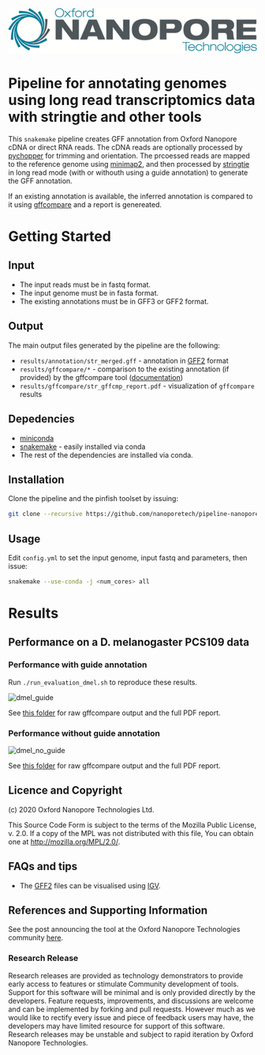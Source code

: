 ![ONT_logo](/ONT_logo.png)
-----------------------------

Pipeline for annotating genomes using long read transcriptomics data with stringtie and other tools
===================================================================================================

This `snakemake` pipeline creates GFF annotation from Oxford Nanopore cDNA or direct RNA reads.
The cDNA reads are optionally processed by [pychopper](https://github.com/nanoporetech/pychopper) for trimming and orientation. The prcoessed reads are mapped to the reference genome using [minimap2](https://github.com/lh3/minimap2), and then processed by [stringtie](http://ccb.jhu.edu/software/stringtie) in long read mode (with or withouth using a guide annotation) to generate the GFF annotation.

If an existing annotation is available, the inferred annotation is compared to it using [gffcompare](http://ccb.jhu.edu/software/stringtie/gffcompare.shtml) and a report is genereated.

Getting Started
===============

## Input

- The input reads must be in fastq format. 
- The input genome must be in fasta format.
- The existing annotations must be in GFF3 or GFF2 format.

## Output

The main output files generated by the pipeline are the following:

- `results/annotation/str_merged.gff` - annotation in [GFF2](http://gmod.org/wiki/GFF2) format
- `results/gffcompare/*` - comparison to the existing annotation (if provided) by the gffcompare tool ([documentation](https://ccb.jhu.edu/software/stringtie/gffcompare.shtml))
- `results/gffcompare/str_gffcmp_report.pdf` - visualization of `gffcompare` results

## Depedencies

- [miniconda](https://conda.io/miniconda.html)
- [snakemake](http://snakemake.readthedocs.io/en/latest/) - easily installed via conda
- The rest of the dependencies are installed via conda.

## Installation

Clone the pipeline and the pinfish toolset by issuing:

```bash
git clone --recursive https://github.com/nanoporetech/pipeline-nanopore-ref-isoforms.git
```

## Usage

Edit `config.yml` to set the input genome, input fastq and parameters, then issue:

```bash
snakemake --use-conda -j <num_cores> all
```

Results
=======

## Performance on a D. melanogaster PCS109 data

### Performance with guide annotation

Run `./run_evaluation_dmel.sh` to reproduce these results.

![dmel_guide](https://raw.githubusercontent.com/nanoporetech/pipeline-nanopore-ref-isoforms/master/evaluation/results/dmel/guide/str_gffcmp_report_f.png)

See [this folder](https://github.com/nanoporetech/pipeline-nanopore-ref-isoforms/tree/master/evaluation/results/dmel/guide) for raw gffcompare output and the full PDF report.

### Performance without guide annotation

![dmel_no_guide](https://raw.githubusercontent.com/nanoporetech/pipeline-nanopore-ref-isoforms/master/evaluation/results/dmel/no_guide/str_gffcmp_report_f.png)

See [this folder](https://github.com/nanoporetech/pipeline-nanopore-ref-isoforms/tree/master/evaluation/results/dmel/no_guide) for raw gffcompare output and the full PDF report.

## Licence and Copyright

(c) 2020 Oxford Nanopore Technologies Ltd.

This Source Code Form is subject to the terms of the Mozilla Public
License, v. 2.0. If a copy of the MPL was not distributed with this
file, You can obtain one at http://mozilla.org/MPL/2.0/.

## FAQs and tips

- The [GFF2](https://www.ensembl.org/info/website/upload/gff.html) files can be visualised using [IGV](http://software.broadinstitute.org/software/igv).

## References and Supporting Information

See the post announcing the tool at the Oxford Nanopore Technologies community [here](https://community.nanoporetech.com/posts/new-transcriptomics-analys).

### Research Release

Research releases are provided as technology demonstrators to provide early access to features or stimulate Community development of tools. Support for this software will be minimal and is only provided directly by the developers. Feature requests, improvements, and discussions are welcome and can be implemented by forking and pull requests. However much as we would like to rectify every issue and piece of feedback users may have, the developers may have limited resource for support of this software. Research releases may be unstable and subject to rapid iteration by Oxford Nanopore Technologies.
